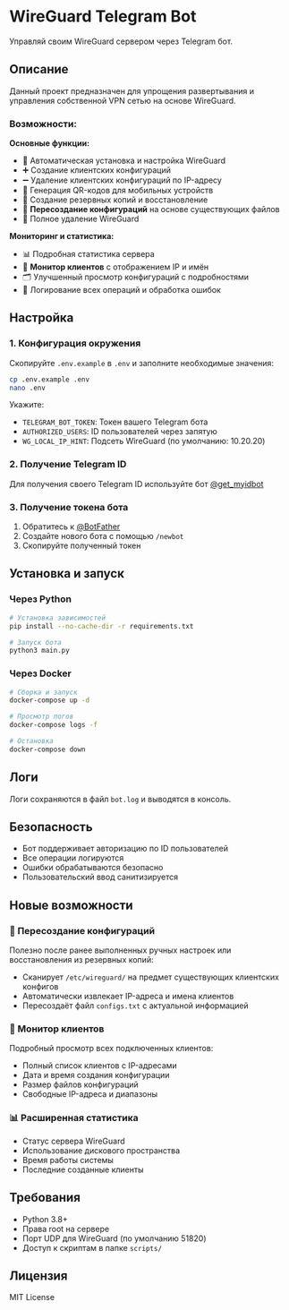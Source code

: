 # WireGuard Telegram Bot

Управляй своим WireGuard сервером через Telegram бот.

## Описание

Данный проект предназначен для упрощения развертывания и управления собственной VPN сетью на основе WireGuard.

### Возможности:

**Основные функции:**
- 🚀 Автоматическая установка и настройка WireGuard
- ➕ Создание клиентских конфигураций
- ➖ Удаление клиентских конфигураций по IP-адресу
- 📱 Генерация QR-кодов для мобильных устройств
- 💾 Создание резервных копий и восстановление
- 🔄 **Пересоздание конфигураций** на основе существующих файлов
- 🚫 Полное удаление WireGuard

**Мониторинг и статистика:**
- 📊 Подробная статистика сервера
- 👥 **Монитор клиентов** с отображением IP и имён
- 🗂 Улучшенный просмотр конфигураций с подробностями
- 📝 Логирование всех операций и обработка ошибок

## Настройка

### 1. Конфигурация окружения

Скопируйте `.env.example` в `.env` и заполните необходимые значения:

```bash
cp .env.example .env
nano .env
```

Укажите:
- `TELEGRAM_BOT_TOKEN`: Токен вашего Telegram бота
- `AUTHORIZED_USERS`: ID пользователей через запятую
- `WG_LOCAL_IP_HINT`: Подсеть WireGuard (по умолчанию: 10.20.20)

### 2. Получение Telegram ID

Для получения своего Telegram ID используйте бот [@get_myidbot](https://t.me/get_myidbot)

### 3. Получение токена бота

1. Обратитесь к [@BotFather](https://t.me/botfather)
2. Создайте нового бота с помощью `/newbot`
3. Скопируйте полученный токен

## Установка и запуск

### Через Python

```bash
# Установка зависимостей
pip install --no-cache-dir -r requirements.txt

# Запуск бота
python3 main.py
```

### Через Docker

```bash
# Сборка и запуск
docker-compose up -d

# Просмотр логов
docker-compose logs -f

# Остановка
docker-compose down
```

## Логи

Логи сохраняются в файл `bot.log` и выводятся в консоль.

## Безопасность

- Бот поддерживает авторизацию по ID пользователей
- Все операции логируются
- Ошибки обрабатываются безопасно
- Пользовательский ввод санитизируется

## Новые возможности

### 🔄 Пересоздание конфигураций
Полезно после ранее выполненных ручных настроек или восстановления из резервных копий:
- Сканирует `/etc/wireguard/` на предмет существующих клиентских конфигов
- Автоматически извлекает IP-адреса и имена клиентов
- Пересоздаёт файл `configs.txt` с актуальной информацией

### 👥 Монитор клиентов
Подробный просмотр всех подключенных клиентов:
- Полный список клиентов с IP-адресами
- Дата и время создания конфигурации
- Размер файлов конфигураций
- Свободные IP-адреса и диапазоны

### 📊 Расширенная статистика
- Статус сервера WireGuard
- Использование дискового пространства
- Время работы системы
- Последние созданные клиенты

## Требования

- Python 3.8+
- Права root на сервере
- Порт UDP для WireGuard (по умолчанию 51820)
- Доступ к скриптам в папке `scripts/`

## Лицензия

MIT License
